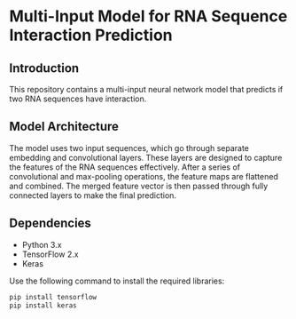 # Multi-Input Model for RNA Sequence Interaction Prediction

## Introduction

This repository contains a multi-input neural network model that predicts if two RNA sequences have interaction.

## Model Architecture

The model uses two input sequences, which go through separate embedding and convolutional layers. These layers are designed to capture the features of the RNA sequences effectively. After a series of convolutional and max-pooling operations, the feature maps are flattened and combined. The merged feature vector is then passed through fully connected layers to make the final prediction.

## Dependencies

- Python 3.x
- TensorFlow 2.x
- Keras

Use the following command to install the required libraries:

```bash
pip install tensorflow
pip install keras
```
